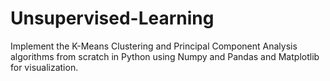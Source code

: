# Unsupervised-Learning
Implement the K-Means Clustering and Principal Component Analysis algorithms from scratch in Python using Numpy and Pandas and Matplotlib for visualization.
